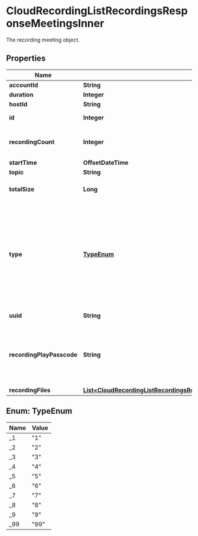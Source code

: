 

# CloudRecordingListRecordingsResponseMeetingsInner

The recording meeting object.

## Properties

| Name | Type | Description | Notes |
|------------ | ------------- | ------------- | -------------|
|**accountId** | **String** | Unique Identifier of the user account. |  [optional] |
|**duration** | **Integer** | Meeting duration. |  [optional] |
|**hostId** | **String** | ID of the user set as host of meeting. |  [optional] |
|**id** | **Integer** | Meeting ID - also known as the meeting number. |  [optional] |
|**recordingCount** | **Integer** | Number of recording files returned in the response of this API call. This includes the &#x60;recording_files&#x60; and  &#x60;participant_audio_files&#x60; files. |  [optional] |
|**startTime** | **OffsetDateTime** | The time when the meeting started. |  [optional] |
|**topic** | **String** | Meeting topic. |  [optional] |
|**totalSize** | **Long** | The total file size of the recording. This includes the &#x60;recording_files&#x60; and &#x60;participant_audio_files&#x60; files. |  [optional] |
|**type** | [**TypeEnum**](#TypeEnum) | The recording&#39;s associated type of meeting or webinar:   If the recording is of a meeting:  * &#x60;1&#x60; - Instant meeting.  * &#x60;2&#x60; - Scheduled meeting.  * &#x60;3&#x60; - A recurring meeting with no fixed time.  * &#x60;4&#x60; - A meeting created viaPersonal Meeting ID (PMI).  * &#x60;7&#x60; - A [Personal Audio Conference](https://support.zoom.us/hc/en-us/articles/204517069-Getting-Started-with-Personal-Audio-Conference) (PAC).  * &#x60;8&#x60; - Recurring meeting with a fixed time.   If the recording is of a webinar:  * &#x60;5&#x60; - A webinar.  * &#x60;6&#x60; - A recurring webinar without a fixed time  * &#x60;9&#x60; - A recurring webinar with a fixed time.  If the recording is **not** from a meeting or webinar:   * &#x60;99&#x60; - A recording uploaded via the [**Recordings**](https://zoom.us/recording) interface on the Zoom Web Portal. |  [optional] |
|**uuid** | **String** | Unique Meeting Identifier. Each instance of the meeting will have its own UUID. |  [optional] |
|**recordingPlayPasscode** | **String** | The cloud recording&#39;s passcode to be used in the URL. This recording&#39;s passcode can be directly spliced in &#x60;play_url&#x60; or &#x60;share_url&#x60; with &#x60;?pwd&#x3D;&#x60; to access and play. For example, &#39;https://zoom.us/rec/share/_**************?pwd&#x3D;yNYIS408EJygs7rE5vVsJwXIz4-VW7MH&#39;. If you want to use this field, please contact Zoom support. |  [optional] |
|**recordingFiles** | [**List&lt;CloudRecordingListRecordingsResponseMeetingsInnerRecordingFilesInner&gt;**](CloudRecordingListRecordingsResponseMeetingsInnerRecordingFilesInner.md) | List of recording file. |  [optional] |



## Enum: TypeEnum

| Name | Value |
|---- | -----|
| _1 | &quot;1&quot; |
| _2 | &quot;2&quot; |
| _3 | &quot;3&quot; |
| _4 | &quot;4&quot; |
| _5 | &quot;5&quot; |
| _6 | &quot;6&quot; |
| _7 | &quot;7&quot; |
| _8 | &quot;8&quot; |
| _9 | &quot;9&quot; |
| _99 | &quot;99&quot; |



